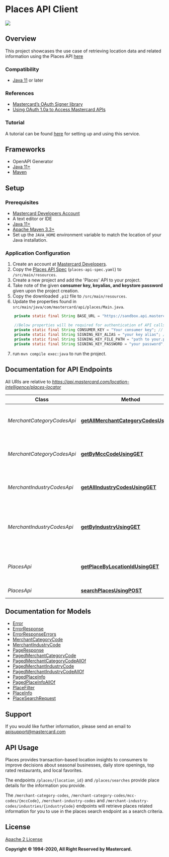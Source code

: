 # Places API Client
[![](https://img.shields.io/badge/License-Apache%202.0-blue.svg)](https://github.com/Mastercard/loyalty-user-management-reference/blob/master/LICENSE)


## Overview <a name="overview"/>
This project showcases the use case of retrieving location data and related information using the Places API [here](https://developer.mastercard.com/places/documentation/)

### Compatibility <a name="compatibility"></a>
* [Java 11](https://www.oracle.com/java/technologies/downloads/#java11) or later

### References <a name="references"></a>
* [Mastercard’s OAuth Signer library](https://github.com/Mastercard/oauth1-signer-java)
* [Using OAuth 1.0a to Access Mastercard APIs](https://developer.mastercard.com/platform/documentation/using-oauth-1a-to-access-mastercard-apis/)

### Tutorial <a name="tutorial"></a>
A tutorial can be found [here](https://developer.mastercard.com/places/documentation/tutorials-and-guides/tutorials/places-api-client-tutorial/) for setting up and using this service.

## Frameworks <a name="frameworks"></a>
- OpenAPI Generator
- [Java 11+](https://www.oracle.com/java/technologies/downloads/#java11)
- [Maven](https://maven.apache.org/download.cgi)

## Setup <a name="setup"></a>

### Prerequisites <a name="prerequisites"></a>

* [Mastercard Developers Account](https://developer.mastercard.com/dashboard)
* A text editor or IDE
* [Java 11+](https://www.oracle.com/java/technologies/downloads/#java11)
* [Apache Maven 3.3+](https://maven.apache.org/download.cgi)
* Set up the `JAVA_HOME` environment variable to match the location of your Java installation.

### Application Configuration <a name="configuration"> </a>
1. Create an account at [Mastercard Developers](https://developer.mastercard.com).
2. Copy the [Places API Spec](https://developer.mastercard.com/places/documentation/api-reference/) (`places-api-spec.yaml`) to `/src/main/resources`.
3. Create a new project and add the 'Places' API to your project.
4. Take note of the given **consumer key, keyalias, and keystore password** given upon the project creation.
5. Copy the downloaded `.p12` file to `/src/main/resources`.
6. Update the properties found in `src/main/java/com/mastercard/api/places/Main.java`.

```java
    private static final String BASE_URL = "https://sandbox.api.mastercard.com/location-intelligence/places-locator";

    //Below properties will be required for authentication of API calls.
    private static final String CONSUMER_KEY = "Your consumer key"; // This refers to your consumer key. Copy it from "Keys" section on your project page in [Mastercard Developers](https://developer.mastercard.com/dashboard)
    private static final String SIGNING_KEY_ALIAS = "your key alias"; // This is the default value of key alias. If it is modified, use the updated one from keys section in [Mastercard Developers](https://developer.mastercard.com/dashboard).
    private static final String SIGNING_KEY_FILE_PATH = "path to your.p12 private key file"; // This refers to .p12 file found in the signing key. Please place .p12 file at src\main\resources in the project folder and add classpath for .p12 file.
    private static final String SIGNING_KEY_PASSWORD = "your password"; // This is the default value of key alias. If it is modified, use the updated one from keys section in [Mastercard Developers](https://developer.mastercard.com/dashboard).
```

7. run `mvn compile exec:java` to run the project.



## Documentation for API Endpoints

All URIs are relative to *https://api.mastercard.com/location-intelligence/places-locator*

Class | Method | HTTP request | Description
------------ | ------------- | ------------- | -------------
*MerchantCategoryCodesApi* | [**getAllMerchantCategoryCodesUsingGet**](docs/MerchantCategoryCodesApi.md#getAllMerchantCategoryCodesUsingGet) | **GET** /merchant-category-codes | Get all active merchant category codes
*MerchantCategoryCodesApi* | [**getByMccCodeUsingGET**](docs/MerchantCategoryCodesApi.md#getByMccCodeUsingGET) | **GET** /merchant-category-codes/mcc-codes/{mcc_code} | Get merchant category code by code
*MerchantIndustryCodesApi* | [**getAllIndustryCodesUsingGET**](docs/MerchantIndustryCodesApi.md#getAllIndustryCodesUsingGET) | **GET** /merchant-industry-codes | Get all active merchant industry codes
*MerchantIndustryCodesApi* | [**getByIndustryUsingGET**](docs/MerchantIndustryCodesApi.md#getByIndustryUsingGET) | **GET** /merchant-industry-codes/industries/{industry} | Get merchant industry code details by industry code
*PlacesApi* | [**getPlaceByLocationIdUsingGET**](docs/PlacesApi.md#getPlaceByLocationIdUsingGET) | **GET** /places/{location_id} | Get the location details by using location id
*PlacesApi* | [**searchPlacesUsingPOST**](docs/PlacesApi.md#searchPlacesUsingPOST) | **POST** /places/searches | Search for places 


## Documentation for Models

 - [Error](docs/Error.md)
 - [ErrorResponse](docs/ErrorResponse.md)
 - [ErrorResponseErrors](docs/ErrorResponseErrors.md)
 - [MerchantCategoryCode](docs/MerchantCategoryCode.md)
 - [MerchantIndustryCode](docs/MerchantIndustryCode.md)
 - [PageResponse](docs/PageResponse.md)
 - [PagedMerchantCategoryCode](docs/PagedMerchantCategoryCode.md)
 - [PagedMerchantCategoryCodeAllOf](docs/PagedMerchantCategoryCodeAllOf.md)
 - [PagedMerchantIndustryCode](docs/PagedMerchantIndustryCode.md)
 - [PagedMerchantIndustryCodeAllOf](docs/PagedMerchantIndustryCodeAllOf.md)
 - [PagedPlaceInfo](docs/PagedPlaceInfo.md)
 - [PagedPlaceInfoAllOf](docs/PagedPlaceInfoAllOf.md)
 - [PlaceFilter](docs/PlaceFilter.md)
 - [PlaceInfo](docs/PlaceInfo.md)
 - [PlaceSearchRequest](docs/PlaceSearchRequest.md)


## Support <a name="support"></a>
If you would like further information, please send an email to apisupport@mastercard.com

## API Usage
Places provides transaction-based location insights to consumers to improve decisions about seasonal businesses, daily store openings, top rated restaurants, and local favorites.

The endpoints `/places/{location_id}` and `/places/searches` provide place details for the information you provide.

The `/merchant-category-codes`, `/merchant-category-codes/mcc-codes/{mccCode}`, `/merchant-industry-codes` and `/merchant-industry-codes/industries/{industryCode}` endpoints will retrieve places related information for you to use in the places search endpoint as a search criteria.

## License
[Apache 2 License](https://apache.org/licenses/LICENSE-2.0)

**Copyright © 1994-2020, All Right Reserved by Mastercard.**

